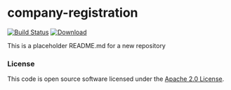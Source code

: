 
# company-registration

[![Build Status](https://travis-ci.org/hmrc/company-registration.svg?branch=master)](https://travis-ci.org/hmrc/company-registration) [ ![Download](https://api.bintray.com/packages/hmrc/releases/company-registration/images/download.svg) ](https://bintray.com/hmrc/releases/company-registration/_latestVersion)

This is a placeholder README.md for a new repository

### License

This code is open source software licensed under the [Apache 2.0 License]("http://www.apache.org/licenses/LICENSE-2.0.html").
    